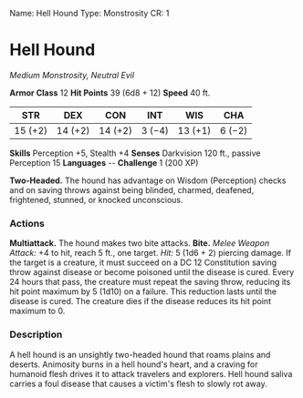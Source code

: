 Name: Hell Hound
Type: Monstrosity
CR: 1

# Hell Hound
_Medium Monstrosity, Neutral Evil_

**Armor Class** 12
**Hit Points** 39 (6d8 + 12)
**Speed** 40 ft.

| STR     | DEX     | CON     | INT     | WIS     | CHA     |
|---------|---------|---------|---------|---------|---------|
| 15 (+2) | 14 (+2) | 14 (+2) | 3 (−4)  | 13 (+1) | 6 (−2)  |  

**Skills** Perception +5, Stealth +4
**Senses** Darkvision 120 ft., passive Perception 15
**Languages** --
**Challenge** 1 (200 XP)

**Two-Headed.** The hound has advantage on Wisdom (Perception) checks and on saving throws against being blinded, charmed, deafened, frightened, stunned, or knocked unconscious.

### Actions 
**Multiattack.** The hound makes two bite attacks.
**Bite.** _Melee Weapon Attack:_ +4 to hit, reach 5 ft., one target. _Hit:_ 5 (1d6 + 2) piercing damage. If the target is a creature, it must succeed on a DC 12 Constitution saving throw against disease or become poisoned until the disease is cured. Every 24 hours that pass, the creature must repeat the saving throw, reducing its hit point maximum by 5 (1d10) on a failure. This reduction lasts until the disease is cured. The creature dies if the disease reduces its hit point maximum to 0.

### Description
A hell hound is an unsightly two-headed hound that roams plains and deserts. Animosity burns in a hell hound's heart, and a craving for humanoid flesh drives it to attack travelers and explorers. Hell hound saliva carries a foul disease that causes a victim's flesh to slowly rot away.